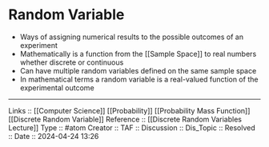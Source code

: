 # Random Variable

- Ways of assigning numerical results to the possible outcomes of an experiment
- Mathematically is a function from the [[Sample Space]] to real numbers whether discrete or continuous
- Can have multiple random variables defined on the same sample space
- In mathematical terms a random variable is a real-valued function of the experimental outcome
---
Links :: [[Computer Science]] [[Probability]] [[Probability Mass Function]] [[Discrete Random Variable]]
Reference :: [[Discrete Random Variables Lecture]]
Type :: #atom
Creator ::
TAF ::
Discussion ::
Dis_Topic :: 
Resolved ::
Date :: 2024-04-24 13:26
